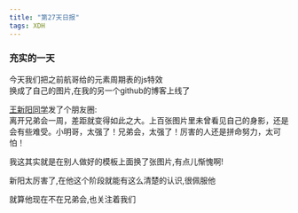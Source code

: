 ```yaml
---
title: "第27天日报"
tags: XDH  
---
```


### 充实的一天

今天我们把之前航哥给的元素周期表的js特效  
换成了自己的图片,在我的另一个github的博客上线了  

[王新阳同学](https://17824909342.github.io/)发了个朋友圈:  
离开兄弟会一周，差距就变得如此之大。上百张图片里未曾看见自己的身影，还是会有些难受。小明哥，太强了！兄弟会，太强了！厉害的人还是拼命努力，太可怕！

我这其实就是在别人做好的模板上面换了张图片,有点儿惭愧啊!

新阳太厉害了,在他这个阶段就能有这么清楚的认识,很佩服他

就算他现在不在兄弟会,也关注着我们
